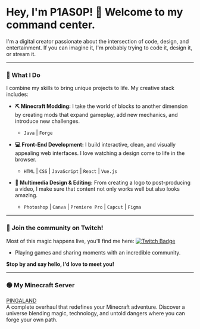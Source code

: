 # Hey, I'm P1AS0P! 👋 Welcome to my command center. 

I'm a digital creator passionate about the intersection of code, design, and entertainment. If you can imagine it, I'm probably trying to code it, design it, or stream it.

---

### 👾 What I Do

I combine my skills to bring unique projects to life. My creative stack includes:

* **⛏️ Minecraft Modding:** I take the world of blocks to another dimension by creating mods that expand gameplay, add new mechanics, and introduce new challenges.
    * `Java` | `Forge`

* **💻 Front-End Development:** I build interactive, clean, and visually appealing web interfaces. I love watching a design come to life in the browser.
    * `HTML` | `CSS` | `JavaScript` | `React` | `Vue.js`

* **🎨 Multimedia Design & Editing:** From creating a logo to post-producing a video, I make sure that content not only works well but also looks amazing.
    * `Photoshop` | `Canva` | `Premiere Pro` | `Capcut` |  `Figma`

---

### 🔴 Join the community on Twitch!

Most of this magic happens live, you'll find me here: <a href="https://twitch.tv/p1as0p" target="_blank">
  <img src="https://img.shields.io/badge/Twitch-p1as0p-9146FF?style=for-the-badge&logo=twitch&logoColor=white" alt="Twitch Badge"/>
</a>
* Playing games and sharing moments with an incredible community.

**Stop by and say hello, I'd love to meet you!**

---

### 🟢 My Minecraft Server

[PINGALAND](https://p14s0p.github.io/P1AS0P.github.io)  
A complete overhaul that redefines your Minecraft adventure. Discover a universe blending magic, technology, and untold dangers where you can forge your own path.
